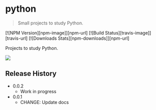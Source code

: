 # python

> Small projects to study Python.

[![NPM Version][npm-image]][npm-url]
[![Build Status][travis-image]][travis-url]
[![Downloads Stats][npm-downloads]][npm-url]

Projects to study Python.

![](header.png)

## Release History

- 0.0.2
  - Work in progress
- 0.0.1
  - CHANGE: Update docs
